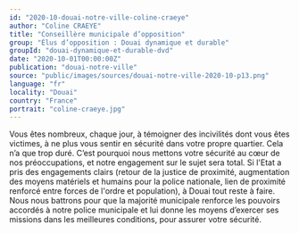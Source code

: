 ```yaml
---
id: "2020-10-douai-notre-ville-coline-craeye"
author: "Coline CRAEYE"
title: "Conseillère municipale d’opposition"
group: "Élus d’opposition : Douai dynamique et durable"
groupId: "douai-dynamique-et-durable-dvd"
date: "2020-10-01T00:00:00Z"
publication: "douai-notre-ville"
source: "public/images/sources/douai-notre-ville-2020-10-p13.png"
language: "fr"
locality: "Douai"
country: "France"
portrait: "coline-craeye.jpg"
---
```


Vous êtes nombreux, chaque jour, à témoigner des incivilités dont vous êtes victimes, à ne plus vous sentir en sécurité dans votre propre quartier. Cela n’a que trop duré. C’est pourquoi nous mettons votre sécurité au cœur de nos préoccupations, et notre engagement sur le sujet sera total. Si l'Etat a pris des engagements clairs (retour de la justice de proximité, augmentation des moyens matériels et humains pour la police nationale, lien de proximité renforcé entre forces de l'ordre et population), à Douai tout reste à faire. Nous nous battrons pour que la majorité municipale renforce les pouvoirs accordés à notre police municipale et lui donne les moyens d’exercer ses missions dans les meilleures conditions, pour assurer votre sécurité.
